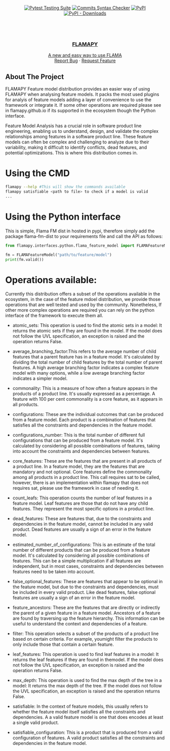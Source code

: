 <div align="center">

  <a href="">[![Pytest Testing Suite](https://github.com/flamapy/flamapy/actions/workflows/tests.yml/badge.svg?branch=main)](https://github.com/flamapy/flamapy/actions/workflows/tests.yml)</a>
  <a href="">[![Commits Syntax Checker](https://github.com/flamapy/flamapy/actions/workflows/commits.yml/badge.svg?branch=main)](https://github.com/flamapy/flamapy/actions/workflows/commits.yml)</a>
  <a href="">![PyPI](https://img.shields.io/pypi/v/flamapy?label=pypi%20package)
  <a href="">![PyPI - Downloads](https://img.shields.io/pypi/dm/flamapy)
</div>

# 

<div id="top"></div>
<br />
<div align="center">

  <h3 align="center">FLAMAPY</h3>

  <p align="center">
    A new and easy way to use FLAMA
    <br />
    <a href="https://github.com/flamapy/flamapy/issues">Report Bug</a>
    ·
    <a href="https://github.com/flamapy/flamapy/issues">Request Feature</a>
  </p>
</div>
<!-- ABOUT THE PROJECT -->

## About The Project
FLAMAPY Feature model distribution provides an easier way of using FLAMAPY when analysing feature models. It packs the most used plugins for analyis of feature models adding a layer of convenience to use the framework or integrate it. If some other operations are required please see in flamapy.github.io if its supported in the ecosystem though the Python interface. 

Feature Model Analysis has a crucial role in software product line engineering, enabling us to understand, design, and validate the complex relationships among features in a software product line. These feature models can often be complex and challenging to analyze due to their variability, making it difficult to identify conflicts, dead features, and potential optimizations. This is where this distribution comes in.

# Using the CMD
```bash
flamapy --help #This will show the commands available
flamapy satisfiable <path to file> to check if a model is valid
...
```
# Using the Python interface
This is simple, Flama FM dist in hosted in pypi, therefore simply add the package flama-fm-dist to your requirements file and call the API as follows:

```python
from flamapy.interfaces.python.flama_feature_model import FLAMAFeatureModel

fm = FLAMAFeatureModel("path/to/feature/model")
print(fm.valid())
```
# Operations available:
Currently this distribution offers a subset of the operations available in the ecosystem, in the case of the feature mdoel distribution, we provide those operations that are well tested and used by the community. Nonetheless, If other more complex operations are required you can rely on the python interface of the framework to execute them all. 

* atomic_sets: This operation is used to find the atomic sets in a model: It returns the atomic sets if they are found in the model. If the model does not follow the UVL specification, an exception is raised and the operation returns False.

* average_branching_factor:This refers to the average number of child features that a parent feature has in a feature model. It's calculated by dividing the total number of child features by the total number of parent features. A high average branching factor indicates a complex feature model with many options, while a low average branching factor indicates a simpler model.

* commonality: This is a measure of how often a feature appears in the products of a product line. It's usually expressed as a percentage. A feature with 100 per cent commonality is a core feature, as it appears in all products.

* configurations: These are the individual outcomes that can be produced from a feature model. Each product is a combination of features that satisfies all the constraints and dependencies in the feature model.

* configurations_number: This is the total number of different full configurations that can be produced from a feature model. It's calculated by considering all possible combinations of features, taking into account the constraints and dependencies between features.

* core_features: These are the features that are present in all products of a product line. In a feature model, they are the  features that are mandatory and not optional. Core features define the commonality among all products in a product line. This call requires sat to be called, however, there is an implementation within flamapy that does not requires sat, please use the framework in case of needing it.

* count_leafs: This operation counts the number of leaf features in a feature model. Leaf features are those that do not have any child features. They represent the most specific options in a product line.
* dead_features: These are features that, due to the constraints and dependencies in the feature model, cannot be included in any valid product. Dead features are usually a sign of an error in the feature model.

* estimated_number_of_configurations: This is an estimate of the total number of different products that can be produced from a feature model. It's calculated by considering all possible combinations of features. This can be a simple multiplication if all
features are independent, but in most cases, constraints and dependencies between features need to be taken into account.

* false_optional_features: These are features that appear to be optional in the feature model, but due to the constraints and dependencies, must be included in every valid product. Like dead features, false optional features are usually a sign of an error in the feature model.

* feature_ancestors: These are the features that are directly or indirectly the parent of a given feature in a feature model. Ancestors of a feature are found by traversing up the feature hierarchy. This information can be useful to understand the context and dependencies of a feature.

* filter: This operation selects a subset of the products of a product line based on certain criteria. For example, youmight filter the products to only include those that contain a certain feature.

* leaf_features: This operation is used to find leaf features in a model: It returns the leaf features if they are found in themodel. If the model does not follow the UVL specification, an exception is raised and the operation returns False.

* max_depth: This operation is used to find the max depth of the tree in a model: It returns the max depth of the tree. If the model does not follow the UVL specification, an exception is raised and the operation returns False.

* satisfiable: In the context of feature models, this usually refers to whether the feature model itself satisfies all the
constraints and dependencies. A a valid feature model is one that does encodes at least a single valid product.

* satisfiable_configuration: This is a product that is produced from a valid configuration of features. A valid product satisfies all the constraints and dependencies in the feature model.

